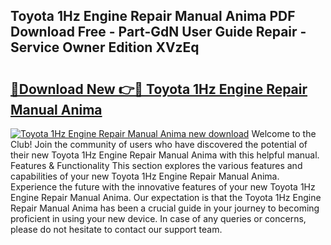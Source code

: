 ## Toyota 1Hz Engine Repair Manual Anima PDF Download Free - Part-GdN User Guide Repair - Service Owner Edition XVzEq

# <h2><a href="http://bc47667.oget.top/?id=Toyota+1Hz+Engine+Repair+Manual+Anima">🔗Download New 👉🔴 Toyota 1Hz Engine Repair Manual Anima</a></h2>

[![Toyota 1Hz Engine Repair Manual Anima new download](https://i.imgur.com/5g1atiW.png)](http://bc47667.oget.top/?id=Toyota+1Hz+Engine+Repair+Manual+Anima)
Welcome to the Club! Join the community of users who have discovered the potential of their new Toyota 1Hz Engine Repair Manual Anima with this helpful manual. Features & Functionality This section explores the various features and capabilities of your new Toyota 1Hz Engine Repair Manual Anima. Experience the future with the innovative features of your new Toyota 1Hz Engine Repair Manual Anima. Our expectation is that the Toyota 1Hz Engine Repair Manual Anima has been a crucial guide in your journey to becoming proficient in using your new device. In case of any queries or concerns, please do not hesitate to contact our support team.
